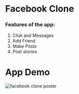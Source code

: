 # Facebook Clone



### Features of the app:
1. Chat and Messages
2. Add Friend
3. Make Posts
4. Post stories

# App Demo
![facebook clone poster](https://github.com/CoderrHQ/facebook_clone/assets/132180413/48f258e2-8bf1-459f-82e8-6f2e26b8891a)
